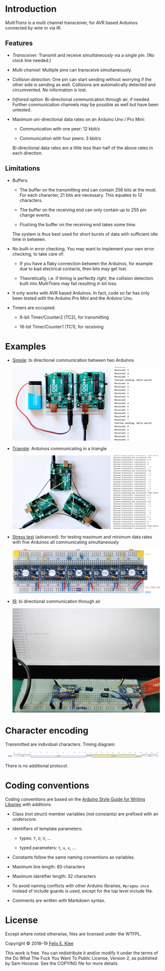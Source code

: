 Introduction
============

*MultiTrans* is a multi channel transceiver, for AVR based Arduinos connected by
wire or via IR.


Features
--------

  * *Transceiver:* Transmit and receive *simultaneously* via a *single pin*. (No
    clock line needed.)

  * *Multi channel:* Multiple pins can transceive simultaneously.

  * *Collision detection:* One pin can start sending without worrying if the
    other side is sending as well. Collisions are automatically detected and
    circumvented. No information is lost.

  * *Infrared option:* Bi-directional communication through air, if needed.
    Further communication channels may be possible as well but have been
    untested.

  * Maximum uni-directional data rates on an Arduino Uno / Pro Mini:
  
      + Communication with one peer: 12 kbit/s
      
      + Communication with four peers: 3 kbit/s
      
    Bi-directional data rates are a little less than half of the above rates in
    each direction.
    

Limitations
-----------

  * Buffers:

      + The buffer on the transmitting end can contain 256 bits at the most. For
        each character, 21 bits are necessary. This equates to 12 characters.

      + The buffer on the receiving end can only contain up to 255 pin change
        events.

      + Flushing the buffer on the receiving end takes some time.

    The system is thus best used for short bursts of data with sufficient idle
    time in between.

  * No built-in error checking. You may want to implement your own
    error checking, to take care of:

      + If you have a flaky connection between the Arduinos, for
        example due to bad electrical contacts, then bits may get
        lost.

      + Theoretically, i.e. if timing is perfectly *right*, the
        collision detection built into *MultiTrans* may fail resulting
        in bit loss.

  * It only works with AVR based Arduinos. In fact, code so far has only been
    tested with the Arduino Pro Mini and the Arduino Uno.

  * Timers are occupied:
  
      + 8-bit Timer/Counter2 (TC2), for transmitting
      
      + 16-bit Timer/Counter1 (TC1), for receiving


Examples
========

  * [Simple](examples/Simple/README.md): bi directional communication between
    two Arduinos
    
    ![Photo of setup for simple example](examples/Simple/setup.jpg)
  
  * [Triangle](examples/Triangle/README.md): Arduinos communicating in a triangle
    
    ![Photo of setup for triangle example](examples/Triangle/setup.jpg)
  
  * [Stress test](examples/StressTest/README.md) (advanced): for testing maximum
    and minimum data rates with five Arduinos all communicating simultaneously
    
    ![Photo of board for stress testing](examples/StressTest/board.jpg)

  * [IR](examples/IR/README.md): bi directional communication through air
    
    ![Photo of setup for IR example](examples/IR/setup.jpg)


Character encoding
==================

Transmitted are individual characters. Timing diagram:

![WaveDrom timing diagram](character-encoding/wavedrom.svg)

There is no additional protocol.


Coding conventions
==================

Coding conventions are based on the [Arduino Style Guide for Writing
Libaries][1] with additions:

  * Class (not struct) member variables (not constants) are prefixed with an
    underscore.

  * Identifiers of template parameters:

      + types: `T`, `U`, `V`, …

      + typed parameters: `t`, `u`, `v`, …

  * Constants follow the same naming conventions as variables.

  * Maximum line length: 80 characters

  * Maximum identifier length: 32 characters

  * To avoid naming conflicts with other Arduino libraries, `#pragma once`
    instead of include guards is used, except for the top level include file.
    
  * Comments are written with Markdown syntax.


License
=======

Except where noted otherwise, files are licensed under the WTFPL.

Copyright © 2018–19 [Felix E. Klee](felix.klee@inka.de)

This work is free. You can redistribute it and/or modify it under the terms of
the Do What The Fuck You Want To Public License, Version 2, as published by Sam
Hocevar. See the COPYING file for more details.

[1]: https://www.arduino.cc/en/Reference/APIStyleGuide
